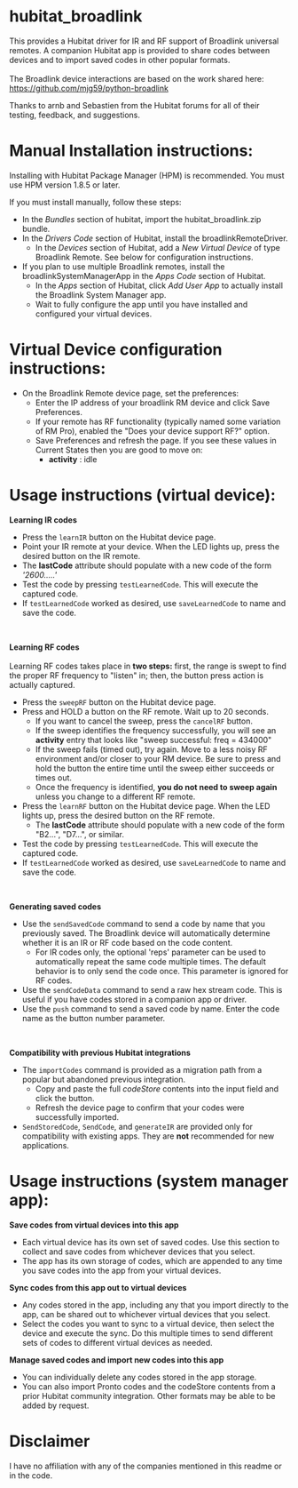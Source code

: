 # hubitat_broadlink

This provides a Hubitat driver for IR and RF support of Broadlink universal remotes.  A companion Hubitat app is provided to share codes between devices and to import saved codes in other popular formats.
<br><br>
The Broadlink device interactions are based on the work shared here: https://github.com/mjg59/python-broadlink

Thanks to arnb and Sebastien from the Hubitat forums for all of their testing, feedback, and suggestions.



# Manual Installation instructions:

Installing with Hubitat Package Manager (HPM) is recommended.  You must use HPM version 1.8.5 or later.

If you must install manually, follow these steps:

* In the *Bundles* section of hubitat, import the hubitat_broadlink.zip bundle.
* In the *Drivers Code* section of Hubitat, install the broadlinkRemoteDriver.
    * In the *Devices* section of Hubitat, add a *New Virtual Device* of type Broadlink Remote.  See below for configuration instructions.
* If you plan to use multiple Broadlink remotes, install the broadlinkSystemManagerApp in the *Apps Code* section of Hubitat.
    * In the *Apps* section of Hubitat, click *Add User App* to actually install the Broadlink System Manager app.
    * Wait to fully configure the app until you have installed and configured your virtual devices.

# Virtual Device configuration instructions:

* On the Broadlink Remote device page, set the preferences:
    * Enter the IP address of your broadlink RM device and click Save Preferences.
    * If your remote has RF functionality (typically named some variation of RM Pro), enabled the "Does your device support RF?" option.
    * Save Preferences and refresh the page.  If you see these values in Current States then you are good to move on:
        * **activity** : idle

# Usage instructions (virtual device):

**Learning IR codes**
* Press the `learnIR` button on the Hubitat device page.
* Point your IR remote at your device.  When the LED lights up, press the desired button on the IR remote.
* The **lastCode** attribute should populate with a new code of the form *'2600.....'*
* Test the code by pressing `testLearnedCode`.  This will execute the captured code.
* If `testLearnedCode` worked as desired, use `saveLearnedCode` to name and save the code.
<br>

**Learning RF codes**
<br><br>
Learning RF codes takes place in **two steps:** first, the range is swept to find the proper RF frequency to "listen" in; then, the button press action is actually captured.
* Press the `sweepRF` button on the Hubitat device page.
* Press and HOLD a button on the RF remote.  Wait up to 20 seconds.
    * If you want to cancel the sweep, press the `cancelRF` button.
    * If the sweep identifies the frequency successfully, you will see an **activity** entry that looks like "sweep successful: freq = 434000"
    * If the sweep fails (timed out), try again.  Move to a less noisy RF environment and/or closer to your RM device.  Be sure to press and hold the button the entire time until the sweep either succeeds or times out.
    * Once the frequency is identified, **you do not need to sweep again** unless you change to a different RF remote.
* Press the `learnRF` button on the Hubitat device page.  When the LED lights up, press the desired button on the RF remote.
    * The **lastCode** attribute should populate with a new code of the form "B2...", "D7...", or similar.
* Test the code by pressing `testLearnedCode`.  This will execute the captured code.
* If `testLearnedCode` worked as desired, use `saveLearnedCode` to name and save the code.
<br>

**Generating saved codes**
* Use the `sendSavedCode` command to send a code by name that you previously saved.  The Broadlink device will automatically determine whether it is an IR or RF code based on the code content.
    * For IR codes only, the optional 'reps' parameter can be used to automatically repeat the same code multiple times.  The default behavior is to only send the code once.  This parameter is ignored for RF codes.
* Use the `sendCodeData` command to send a raw hex stream code.  This is useful if you have codes stored in a companion app or driver.
* Use the `push` command to send a saved code by name.  Enter the code name as the button number parameter.
<br>

**Compatibility with previous Hubitat integrations**
* The `importCodes` command is provided as a migration path from a popular but abandoned previous integration.
    * Copy and paste the full *codeStore* contents into the input field and click the button.
    * Refresh the device page to confirm that your codes were successfully imported.
* `SendStoredCode`, `SendCode`, and `generateIR` are provided only for compatibility with existing apps.  They are **not** recommended for new applications.

# Usage instructions (system manager app):

**Save codes from virtual devices into this app**

* Each virtual device has its own set of saved codes.  Use this section to collect and save codes from whichever devices that you select.
* The app has its own storage of codes, which are appended to any time you save codes into the app from your virtual devices.

**Sync codes from this app out to virtual devices**

* Any codes stored in the app, including any that you import directly to the app, can be shared out to whichever virtual devices that you select.
* Select the codes you want to sync to a virtual device, then select the device and execute the sync.  Do this multiple times to send different sets of codes to different virtual devices as needed.

**Manage saved codes and import new codes into this app**

* You can individually delete any codes stored in the app storage.
* You can also import Pronto codes and the codeStore contents from a prior Hubitat community integration.  Other formats may be able to be added by request.

# Disclaimer

I have no affiliation with any of the companies mentioned in this readme or in the code.
